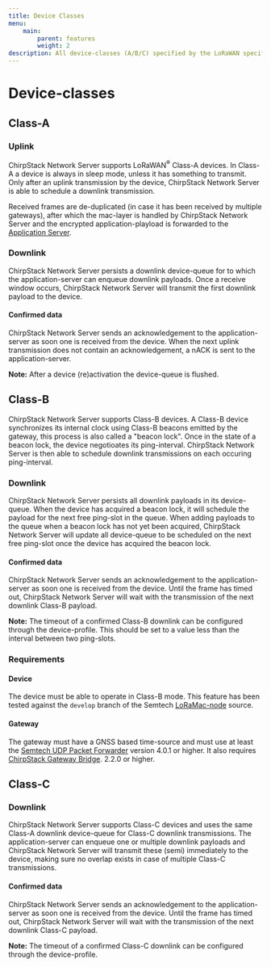 ```yaml
---
title: Device Classes
menu:
    main:
        parent: features
        weight: 2
description: All device-classes (A/B/C) specified by the LoRaWAN specification are supported.
---
```


# Device-classes

## Class-A

### Uplink

ChirpStack Network Server supports LoRaWAN<sup>&reg;</sup> Class-A devices. In Class-A a device is always in sleep
mode, unless it has something to transmit. Only after an uplink transmission
by the device, ChirpStack Network Server is able to schedule a downlink transmission.

Received frames are de-duplicated (in case it has been received by multiple
gateways), after which the mac-layer is handled by ChirpStack Network Server and the
encrypted application-playload is forwarded to
the [Application Server](/application-server/).

### Downlink

ChirpStack Network Server persists a downlink device-queue for to which the application-server
can enqueue downlink payloads. Once a receive window occurs, ChirpStack Network Server
will transmit the first downlink payload to the device.

#### Confirmed data

ChirpStack Network Server sends an acknowledgement to the application-server as soon one
is received from the device. When the next uplink transmission does not contain
an acknowledgement, a nACK is sent to the application-server.

**Note:** After a device (re)activation the device-queue is flushed.

## Class-B

ChirpStack Network Server supports Class-B devices. A Class-B device synchronizes its
internal clock using Class-B beacons emitted by the gateway, this process
is also called a "beacon lock". Once in the state of a beacon lock, the
device negotioates its ping-interval. ChirpStack Network Server is then able to schedule
downlink transmissions on each occuring ping-interval. 

### Downlink

ChirpStack Network Server persists all downlink payloads in its device-queue. When the device
has acquired a beacon lock, it will schedule the payload for the next free ping-slot 
in the queue. When adding payloads to the queue when a beacon lock has not yet
been acquired, ChirpStack Network Server will update all device-queue to be scheduled
on the next free ping-slot once the device has acquired the beacon lock.

#### Confirmed data

ChirpStack Network Server sends an acknowledgement to the application-server as soon one
is received from the device. Until the frame has timed out, ChirpStack Network Server will
wait with the transmission of the next downlink Class-B payload.

**Note:** The timeout of a confirmed Class-B downlink can be configured through
the device-profile. This should be set to a value less than the interval between
two ping-slots.

### Requirements

#### Device

The device must be able to operate in Class-B mode. This feature has been
tested against the `develop` branch of the Semtech [LoRaMac-node](https://github.com/lora-net/LoRaMac-node/tree/develop)
source.

#### Gateway

The gateway must have a GNSS based time-source and must use at least
the [Semtech UDP Packet Forwarder](https://github.com/lora-net/packet_forwarder)
version 4.0.1 or higher. It also requires [ChirpStack Gateway Bridge](/gateway-bridge/).
2.2.0 or higher.

## Class-C

### Downlink

ChirpStack Network Server supports Class-C devices and uses the same Class-A
downlink device-queue for Class-C downlink transmissions. The application-server
can enqueue one or multiple downlink payloads and ChirpStack Network Server will transmit
these (semi) immediately to the device, making sure no overlap exists in case
of multiple Class-C transmissions.

#### Confirmed data

ChirpStack Network Server sends an acknowledgement to the application-server as soon one
is received from the device. Until the frame has timed out, ChirpStack Network Server will
wait with the transmission of the next downlink Class-C payload.

**Note:** The timeout of a confirmed Class-C downlink can be configured through
the device-profile.
